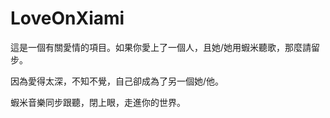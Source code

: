 LoveOnXiami
===========

這是一個有關愛情的項目。如果你愛上了一個人，且她/她用蝦米聽歌，那麼請留步。

因為愛得太深，不知不覺，自己卻成為了另一個她/他。

蝦米音樂同步跟聽，閉上眼，走進你的世界。

